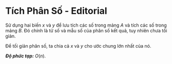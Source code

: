 # Tích Phân Số - Editorial

Sử dụng hai biến $x$ và $y$ để lưu tích các số trong mảng $A$ và tích các số trong mảng $B$. Đó chính là tử số và mẫu số của phân số kết quả, tuy nhiên chưa tối giản.

Để tối giản phân số, ta chia cả $x$ và $y$ cho ước chung lớn nhất của nó.

***Độ phức tạp:*** $O(n)$.